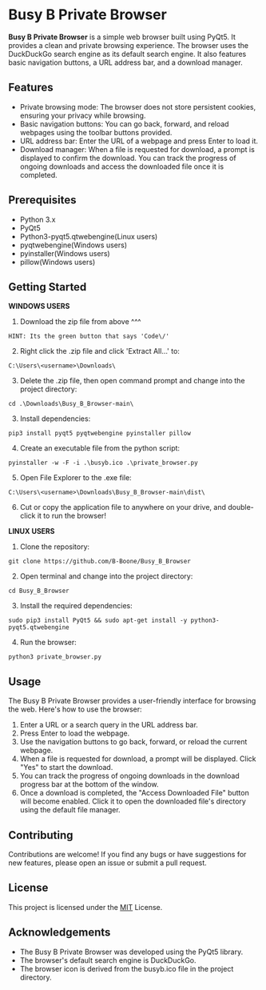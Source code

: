 # Busy B Private Browser

**Busy B Private Browser** is a simple web browser built using PyQt5. It provides a clean and private browsing experience. The browser uses the DuckDuckGo search engine as its default search engine. It also features basic navigation buttons, a URL address bar, and a download manager.

## Features

- Private browsing mode: The browser does not store persistent cookies, ensuring your privacy while browsing.
- Basic navigation buttons: You can go back, forward, and reload webpages using the toolbar buttons provided.
- URL address bar: Enter the URL of a webpage and press Enter to load it.
- Download manager: When a file is requested for download, a prompt is displayed to confirm the download. You can track the progress of ongoing downloads and access the downloaded file once it is completed.

## Prerequisites

- Python 3.x
- PyQt5
- Python3-pyqt5.qtwebengine(Linux users)
- pyqtwebengine(Windows users)
- pyinstaller(Windows users)
- pillow(Windows users)

## Getting Started

**WINDOWS USERS**

1. Download the zip file from above ^^^

```
HINT: Its the green button that says 'Code\/'
```

2. Right click the .zip file and click 'Extract All...' to:

```
C:\Users\<username>\Downloads\
```

3. Delete the .zip file, then open command prompt and change into the project directory:

```
cd .\Downloads\Busy_B_Browser-main\
```

3. Install dependencies:

```
pip3 install pyqt5 pyqtwebengine pyinstaller pillow
```

4. Create an executable file from the python script:

```
pyinstaller -w -F -i .\busyb.ico .\private_browser.py
```

5. Open File Explorer to the .exe file:

```
C:\Users\<username>\Downloads\Busy_B_Browser-main\dist\
```

6. Cut or copy the application file to anywhere on your drive, and double-click it to run the browser!

**LINUX USERS**

1. Clone the repository:

```
git clone https://github.com/B-Boone/Busy_B_Browser
```

2. Open terminal and change into the project directory:

```
cd Busy_B_Browser
```

3. Install the required dependencies:

```
sudo pip3 install PyQt5 && sudo apt-get install -y python3-pyqt5.qtwebengine
```

4. Run the browser:

```
python3 private_browser.py
```

## Usage

The Busy B Private Browser provides a user-friendly interface for browsing the web. Here's how to use the browser:

1. Enter a URL or a search query in the URL address bar.
2. Press Enter to load the webpage.
3. Use the navigation buttons to go back, forward, or reload the current webpage.
4. When a file is requested for download, a prompt will be displayed. Click "Yes" to start the download.
5. You can track the progress of ongoing downloads in the download progress bar at the bottom of the window.
6. Once a download is completed, the "Access Downloaded File" button will become enabled. Click it to open the downloaded file's directory using the default file manager.

## Contributing

Contributions are welcome! If you find any bugs or have suggestions for new features, please open an issue or submit a pull request.

## License

This project is licensed under the [MIT](https://opensource.org/licenses/MIT) License.

## Acknowledgements

- The Busy B Private Browser was developed using the PyQt5 library.
- The browser's default search engine is DuckDuckGo.
- The browser icon is derived from the busyb.ico file in the project directory.
